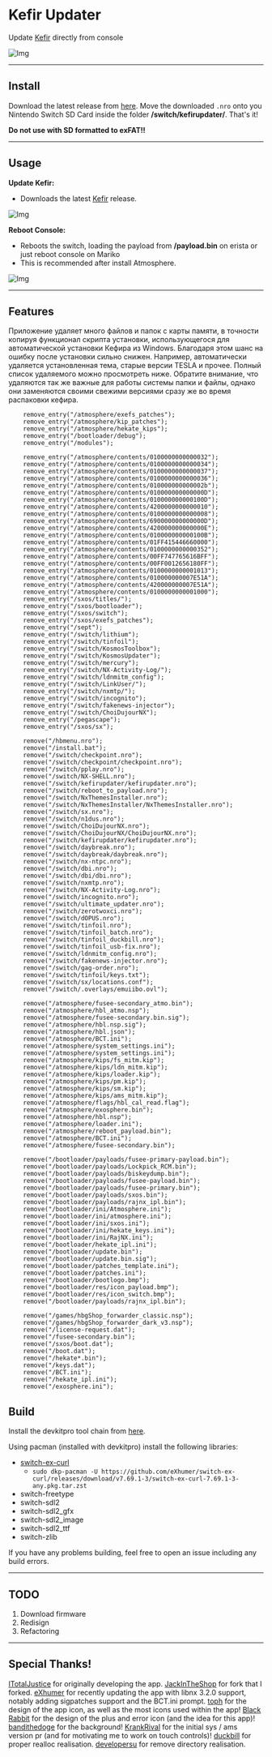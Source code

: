 # Kefir Updater

Update [Kefir](https://github.com/rashevskyv/kefir/) directly from console

![Img](images/menu.jpg)

----

## Install

Download the latest release from [here](https://github.com/rashevskyv/kefirupdater/releases).
Move the downloaded `.nro` onto you Nintendo Switch SD Card inside the folder **/switch/kefirupdater/**.
That's it!

**Do not use with SD formatted to exFAT!!**

----

## Usage

**Update Kefir:**
* Downloads the latest [Kefir](https://github.com/rashevskyv/kefir/releases) release. 

![Img](images/update.jpg)

**Reboot Console:**
* Reboots the switch, loading the payload from **/payload.bin** on erista or just reboot console on Mariko
* This is recommended after install Atmosphere.

![Img](images/reboot.jpg)

----

## Features 

Приложение удаляет много файлов и папок с карты памяти, в точности копируя функционал скрипта установки, использующегося для автоматической установки Кефира из Windows. Благодаря этом шанс на ошибку после установки сильно снижен. Например, автоматически удаляется установленная тема, старые версии TESLA и прочее. Полный список удаляемого можно просмотреть ниже. Обратите внимание, что удаляются так же важные для работы системы папки и файлы, однако они заменяются своими свежими версиями сразу же во время распаковки кефира. 

```
	remove_entry("/atmosphere/exefs_patches");
    remove_entry("/atmosphere/kip_patches");
    remove_entry("/atmosphere/hekate_kips");
    remove_entry("/bootloader/debug");
    remove_entry("/modules");

    remove_entry("/atmosphere/contents/0100000000000032");
    remove_entry("/atmosphere/contents/0100000000000034");
    remove_entry("/atmosphere/contents/0100000000000037");
    remove_entry("/atmosphere/contents/0100000000000036");
    remove_entry("/atmosphere/contents/010000000000002b");
    remove_entry("/atmosphere/contents/010000000000000D");
    remove_entry("/atmosphere/contents/010000000000100D");
    remove_entry("/atmosphere/contents/4200000000000010");
    remove_entry("/atmosphere/contents/0100000000000008");
    remove_entry("/atmosphere/contents/690000000000000D");
    remove_entry("/atmosphere/contents/420000000000000E");
    remove_entry("/atmosphere/contents/010000000000100B");
    remove_entry("/atmosphere/contents/01FF415446660000");
    remove_entry("/atmosphere/contents/0100000000000352");
    remove_entry("/atmosphere/contents/00FF747765616BFF");
    remove_entry("/atmosphere/contents/00FF0012656180FF");
    remove_entry("/atmosphere/contents/0100000000001013");
    remove_entry("/atmosphere/contents/010000000007E51A");
    remove_entry("/atmosphere/contents/420000000007E51A");
    remove_entry("/atmosphere/contents/0100000000001000");
    remove_entry("/sxos/titles/");
    remove_entry("/sxos/bootloader");
    remove_entry("/sxos/switch");
    remove_entry("/sxos/exefs_patches");
    remove_entry("/sept");
    remove_entry("/switch/lithium");
    remove_entry("/switch/tinfoil");
    remove_entry("/switch/KosmosToolbox");
    remove_entry("/switch/KosmosUpdater");
    remove_entry("/switch/mercury");
    remove_entry("/switch/NX-Activity-Log/");
    remove_entry("/switch/ldnmitm_config");
    remove_entry("/switch/LinkUser/");
    remove_entry("/switch/nxmtp/");
    remove_entry("/switch/incognito");
    remove_entry("/switch/fakenews-injector");
    remove_entry("/switch/ChoiDujourNX");
    remove_entry("/pegascape");
    remove_entry("/sxos/sx");

    remove("/hbmenu.nro");
    remove("/install.bat");
    remove("/switch/checkpoint.nro");
    remove("/switch/checkpoint/checkpoint.nro");
    remove("/switch/pplay.nro");
    remove("/switch/NX-SHELL.nro");
    remove("/switch/kefirupdater/kefirupdater.nro");
    remove("/switch/reboot_to_payload.nro");
    remove("/switch/NxThemesInstaller.nro");
    remove("/switch/NxThemesInstaller/NxThemesInstaller.nro");
    remove("/switch/sx.nro");
    remove("/switch/n1dus.nro");
    remove("/switch/ChoiDujourNX.nro");
    remove("/switch/ChoiDujourNX/ChoiDujourNX.nro");
    remove("/switch/kefirupdater/kefirupdater.nro");
    remove("/switch/daybreak.nro");
    remove("/switch/daybreak/daybreak.nro");
    remove("/switch/nx-ntpc.nro");
    remove("/switch/dbi.nro");
    remove("/switch/dbi/dbi.nro");
    remove("/switch/nxmtp.nro");
    remove("/switch/NX-Activity-Log.nro");
    remove("/switch/incognito.nro");
    remove("/switch/ultimate_updater.nro");
    remove("/switch/zerotwoxci.nro");
    remove("/switch/dOPUS.nro");
    remove("/switch/tinfoil.nro");
    remove("/switch/tinfoil_batch.nro");
    remove("/switch/tinfoil_duckbill.nro");
    remove("/switch/tinfoil_usb-fix.nro");
    remove("/switch/ldnmitm_config.nro");
    remove("/switch/fakenews-injector.nro");
    remove("/switch/gag-order.nro");
    remove("/switch/tinfoil/keys.txt");
    remove("/switch/sx/locations.conf");
    remove("/switch/.overlays/emuiibo.ovl");

    remove("/atmosphere/fusee-secondary_atmo.bin");
    remove("/atmosphere/hbl_atmo.nsp");
    remove("/atmosphere/fusee-secondary.bin.sig");
    remove("/atmosphere/hbl.nsp.sig");
    remove("/atmosphere/hbl.json");
    remove("/atmosphere/BCT.ini");
    remove("/atmosphere/system_settings.ini");
    remove("/atmosphere/system_settings.ini");
    remove("/atmosphere/kips/fs_mitm.kip");
    remove("/atmosphere/kips/ldn_mitm.kip");
    remove("/atmosphere/kips/loader.kip");
    remove("/atmosphere/kips/pm.kip");
    remove("/atmosphere/kips/sm.kip");
    remove("/atmosphere/kips/ams_mitm.kip");
    remove("/atmosphere/flags/hbl_cal_read.flag");
    remove("/atmosphere/exosphere.bin");
    remove("/atmosphere/hbl.nsp");
    remove("/atmosphere/loader.ini");
    remove("/atmosphere/reboot_payload.bin");
    remove("/atmosphere/BCT.ini");
    remove("/atmosphere/fusee-secondary.bin");

    remove("/bootloader/payloads/fusee-primary-payload.bin");
    remove("/bootloader/payloads/Lockpick_RCM.bin");
    remove("/bootloader/payloads/biskeydump.bin");
    remove("/bootloader/payloads/fusee-payload.bin");
    remove("/bootloader/payloads/fusee-primary.bin");
    remove("/bootloader/payloads/sxos.bin");
    remove("/bootloader/payloads/rajnx_ipl.bin");
    remove("/bootloader/ini/Atmosphere.ini");
    remove("/bootloader/ini/atmosphere.ini");
    remove("/bootloader/ini/sxos.ini");
    remove("/bootloader/ini/hekate_keys.ini");
    remove("/bootloader/ini/RajNX.ini");
    remove("/bootloader/hekate_ipl.ini");
    remove("/bootloader/update.bin");
    remove("/bootloader/update.bin.sig");
    remove("/bootloader/patches_template.ini");
    remove("/bootloader/patches.ini");
    remove("/bootloader/bootlogo.bmp");
    remove("/bootloader/res/icon_payload.bmp");
    remove("/bootloader/res/icon_switch.bmp");
    remove("/bootloader/payloads/rajnx_ipl.bin");

    remove("/games/hbgShop_forwarder_classic.nsp");
    remove("/games/hbgShop_forwarder_dark_v3.nsp");
    remove("/license-request.dat");
    remove("/fusee-secondary.bin");
    remove("/sxos/boot.dat");
    remove("/boot.dat");
    remove("/hekate*.bin");
    remove("/keys.dat");
    remove("/BCT.ini");
    remove("/hekate_ipl.ini");
    remove("/exosphere.ini");
```

## Build

Install the devkitpro tool chain from [here](https://devkitpro.org/wiki/Getting_Started).

 Using pacman (installed with devkitpro) install the following libraries:
* [switch-ex-curl](https://www.github.com/eXhumer/switch-ex-curl/)
	* `sudo dkp-pacman -U https://github.com/eXhumer/switch-ex-curl/releases/download/v7.69.1-3/switch-ex-curl-7.69.1-3-any.pkg.tar.zst`
* switch-freetype
* switch-sdl2
* switch-sdl2_gfx
* switch-sdl2_image
* switch-sdl2_ttf
* switch-zlib

If you have any problems building, feel free to open an issue including any build errors.

----

## TODO

1. Download firmware 
1. Redisign
1. Refactoring

----

## Special Thanks!

[ITotalJustice](https://github.com/ITotalJustice) for originally developing the app.
[JackInTheShop](https://github.com/JackInTheShop) for fork that I forked.
[eXhumer](https://github.com/eXhumer) for recently updating the app with libnx 3.2.0 support, notably adding sigpatches support and the BCT.ini prompt. 
[toph](https://github.com/sudot0ph) for the design of the app icon, as well as the most icons used within the app!
[Black Rabbit](https://github.com/BlackRabbit22) for the design of the plus and error icon (and the idea for this app)!
[bandithedoge](https://github.com/bandithedoge) for the background!
[KrankRival](https://github.com/KranKRival) for the initial sys / ams version pr (and for motivating me to work on touch controls)!
[duckbill](https://github.com/duckbill007) for proper realloc realisation. 
[developersu](https://github.com/developersu) for remove directory realisation.